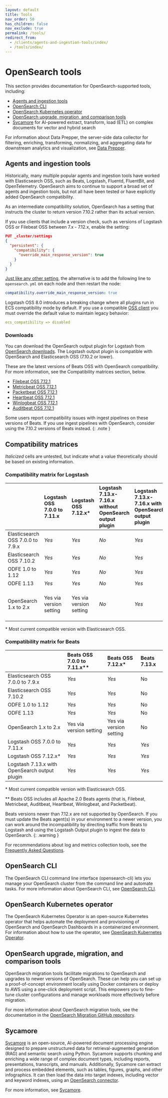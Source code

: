 ```yaml
---
layout: default
title: Tools
nav_order: 50
has_children: false
nav_exclude: true
permalink: /tools/
redirect_from:
  - /clients/agents-and-ingestion-tools/index/
  - /tools/index/
---
```


# OpenSearch tools

This section provides documentation for OpenSearch-supported tools, including:

- [Agents and ingestion tools](#agents-and-ingestion-tools)
- [OpenSearch CLI](#opensearch-cli)
- [OpenSearch Kubernetes operator](#opensearch-kubernetes-operator)
- [OpenSearch upgrade, migration, and comparison tools](#opensearch-upgrade-migration-and-comparison-tools)
- [Sycamore](#sycamore) for AI-powered extract, transform, load (ETL) on complex documents for vector and hybrid search

For information about Data Prepper, the server-side data collector for filtering, enriching, transforming, normalizing, and aggregating data for downstream analytics and visualization, see [Data Prepper]({{site.url}}{{site.baseurl}}/data-prepper/index/).

## Agents and ingestion tools

Historically, many multiple popular agents and ingestion tools have worked with Elasticsearch OSS, such as Beats, Logstash, Fluentd, FluentBit, and OpenTelemetry. OpenSearch aims to continue to support a broad set of agents and ingestion tools, but not all have been tested or have explicitly added OpenSearch compatibility.

As an intermediate compatibility solution, OpenSearch has a setting that instructs the cluster to return version 7.10.2 rather than its actual version.

If you use clients that include a version check, such as versions of Logstash OSS or Filebeat OSS between 7.x - 7.12.x, enable the setting:

```json
PUT _cluster/settings
{
  "persistent": {
    "compatibility": {
      "override_main_response_version": true
    }
  }
}
```

[Just like any other setting]({{site.url}}{{site.baseurl}}/install-and-configure/configuring-opensearch/), the alternative is to add the following line to `opensearch.yml` on each node and then restart the node:

```yml
compatibility.override_main_response_version: true
```

Logstash OSS 8.0 introduces a breaking change where all plugins run in ECS compatibility mode by default. If you use a compatible [OSS client](#compatibility-matrices) you must override the default value to maintain legacy behavior:

```yml
ecs_compatibility => disabled
```

### Downloads

You can download the OpenSearch output plugin for Logstash from [OpenSearch downloads](https://opensearch.org/downloads.html). The Logstash output plugin is compatible with OpenSearch and Elasticsearch OSS (7.10.2 or lower).

These are the latest versions of Beats OSS with OpenSearch compatibility. For more information, see the Compatibility matrices section, below.

- [Filebeat OSS 7.12.1](https://www.elastic.co/downloads/past-releases/filebeat-oss-7-12-1)
- [Metricbeat OSS 7.12.1](https://www.elastic.co/downloads/past-releases/metricbeat-oss-7-12-1)
- [Packetbeat OSS 7.12.1](https://www.elastic.co/downloads/past-releases/packetbeat-oss-7-12-1)
- [Heartbeat OSS 7.12.1](https://elastic.co/downloads/past-releases/heartbeat-oss-7-12-1)
- [Winlogbeat OSS 7.12.1](https://www.elastic.co/downloads/past-releases/winlogbeat-oss-7-12-1)
- [Auditbeat OSS 7.12.1](https://elastic.co/downloads/past-releases/auditbeat-oss-7-12-1)

Some users report compatibility issues with ingest pipelines on these versions of Beats. If you use ingest pipelines with OpenSearch, consider using the 7.10.2 versions of Beats instead.
{: .note }


## Compatibility matrices

*Italicized* cells are untested, but indicate what a value theoretically should be based on existing information.


### Compatibility matrix for Logstash

| | Logstash OSS 7.0.0 to 7.11.x | Logstash OSS 7.12.x\* | Logstash 7.13.x-7.16.x without OpenSearch output plugin | Logstash 7.13.x-7.16.x with OpenSearch output plugin | Logstash 8.x+ with OpenSearch output plugin 
| :---| :--- | :--- | :--- | :--- | :--- |
| Elasticsearch OSS 7.0.0 to 7.9.x | *Yes* | *Yes* | *No* | *Yes* | *Yes* |
| Elasticsearch OSS 7.10.2 | *Yes* | *Yes* | *No* | *Yes* | *Yes* |
| ODFE 1.0 to 1.12 | *Yes* | *Yes* | *No* | *Yes* | *Yes* |
| ODFE 1.13 | *Yes* | *Yes* | *No* | *Yes* | *Yes* |
| OpenSearch 1.x to 2.x | Yes via version setting | Yes via version setting | *No* | *Yes* | Yes, with Elastic Common Schema Setting |

\* Most current compatible version with Elasticsearch OSS.


### Compatibility matrix for Beats

| | Beats OSS 7.0.0 to 7.11.x\*\* | Beats OSS 7.12.x\* | Beats 7.13.x |
| :--- | :--- | :--- | :--- |
| Elasticsearch OSS 7.0.0 to 7.9.x | *Yes* | *Yes* | No |
| Elasticsearch OSS 7.10.2 | *Yes* | *Yes* | No |
| ODFE 1.0 to 1.12 | *Yes* | *Yes* | No |
| ODFE 1.13 | *Yes* | *Yes* | No |
| OpenSearch 1.x to 2.x | Yes via version setting | Yes via version setting | No |
| Logstash OSS 7.0.0 to 7.11.x | *Yes* | *Yes* | *Yes* |
| Logstash OSS 7.12.x\* | *Yes* | *Yes* | *Yes* |
| Logstash 7.13.x with OpenSearch output plugin | *Yes* | *Yes* | *Yes* |

\* Most current compatible version with Elasticsearch OSS.

\*\* Beats OSS includes all Apache 2.0 Beats agents (that is, Filebeat, Metricbeat, Auditbeat, Heartbeat, Winlogbeat, and Packetbeat).

Beats versions newer than 7.12.x are not supported by OpenSearch. If you must update the Beats agent(s) in your environment to a newer version, you can work around the incompatibility by directing traffic from Beats to Logstash and using the Logstash Output plugin to ingest the data to OpenSearch.
{: .warning }

For recommendations about log and metrics collection tools, see the [Frequently Asked Questions](https://opensearch.org/faq/#q1.20).

## OpenSearch CLI

The OpenSearch CLI command line interface (opensearch-cli) lets you manage your OpenSearch cluster from the command line and automate tasks. For more information about OpenSearch CLI, see [OpenSearch CLI]({{site.url}}{{site.baseurl}}/tools/cli/).

## OpenSearch Kubernetes operator

The OpenSearch Kubernetes Operator is an open-source Kubernetes operator that helps automate the deployment and provisioning of OpenSearch and OpenSearch Dashboards in a containerized environment. For information about how to use the operator, see [OpenSearch Kubernetes Operator]({{site.url}}{{site.baseurl}}/tools/k8s-operator/).

## OpenSearch upgrade, migration, and comparison tools

OpenSearch migration tools facilitate migrations to OpenSearch and upgrades to newer versions of OpenSearch. These can help you can set up a proof-of-concept environment locally using Docker containers or deploy to AWS using a one-click deployment script. This empowers you to fine-tune cluster configurations and manage workloads more effectively before migration. 

For more information about OpenSearch migration tools, see the documentation in the [OpenSearch Migration GitHub repository](https://github.com/opensearch-project/opensearch-migrations/tree/capture-and-replay-v0.1.0).

## Sycamore 

[Sycamore](https://github.com/aryn-ai/sycamore) is an open-source, AI-powered document processing engine designed to prepare unstructured data for retrieval-augmented generation (RAG) and semantic search using Python. Sycamore supports chunking and enriching a wide range of complex document types, including reports, presentations, transcripts, and manuals. Additionally, Sycamore can extract and process embedded elements, such as tables, figures, graphs, and other infographics. It can then load the data into target indexes, including vector and keyword indexes, using an [OpenSearch connector](https://sycamore.readthedocs.io/en/stable/sycamore/connectors/opensearch.html). 

For more information, see [Sycamore]({{site.url}}{{site.baseurl}}/tools/sycamore/).
